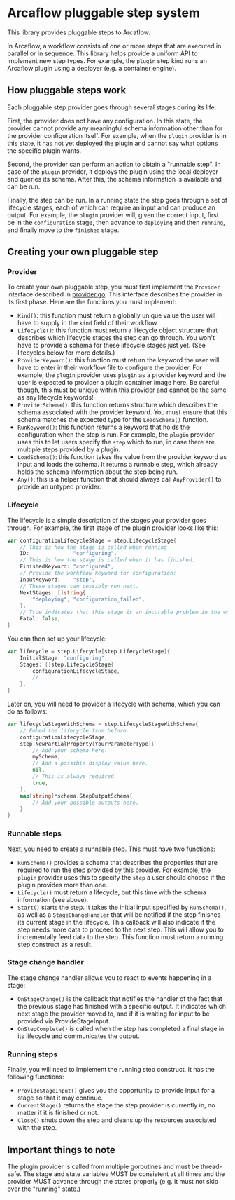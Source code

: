 # Arcaflow pluggable step system

This library provides pluggable steps to Arcaflow.

In Arcaflow, a workflow consists of one or more steps that are executed in parallel or in sequence. This library helps provide a uniform API to implement new step types. For example, the `plugin` step kind runs an Arcaflow plugin using a deployer (e.g. a container engine).

## How pluggable steps work

Each pluggable step provider goes through several stages during its life.

First, the provider does not have any configuration. In this state, the provider cannot provide any meaningful schema information other than for the provider configuration itself. For example, when the `plugin` provider is in this state, it has not yet deployed the plugin and cannot say what options the specific plugin wants.

Second, the provider can perform an action to obtain a "runnable step". In case of the `plugin` provider, it deploys the plugin using the local deployer and queries its schema. After this, the schema information is available and can be run.

Finally, the step can be run. In a running state the step goes through a set of lifecycle stages, each of which can require an input and can produce an output. For example, the `plugin` provider will, given the correct input, first be in the `configuration` stage, then advance to `deploying` and then `running`, and finally move to the `finished` stage.

## Creating your own pluggable step

### Provider

To create your own pluggable step, you must first implement the `Provider` interface described in [provider.go](provider.go). This interface describes the provider in its first phase. Here are the functions you must implement:

- `Kind()`: this function must return a globally unique value the user will have to supply in the `kind` field of their workflow.
- `Lifecycle()`: this function must return a lifecycle object structure that describes which lifecycle stages the step can go through. You won't have to provide a schema for these lifecycle stages just yet. (See lifecycles below for more details.)
- `ProviderKeyword()`: this function must return the keyword the user will have to enter in their workflow file to configure the provider. For example, the `plugin` provider uses `plugin` as a provider keyword and the user is expected to provider a plugin container image here. Be careful though, this must be unique within this provider and cannot be the same as any lifecycle keywords!
- `ProviderSchema()`: this function returns structure which describes the schema associated with the provider keyword. You must ensure that this schema matches the expected type for the `LoadSchema()` function.
- `RunKeyword()`: this function returns a keyword that holds the configuration when the step is run. For example, the `plugin` provider uses this to let users specify the `step` which to run, in case there are multiple steps provided by a plugin.
- `LoadSchema()`: this function takes the value from the provider keyword as input and loads the schema. It returns a runnable step, which already holds the schema information about the step being run.
- `Any()`: this is a helper function that should always call `AnyProvider()` to provide an untyped provider.

### Lifecycle

The lifecycle is a simple description of the stages your provider goes through. For example, the first stage of the plugin provider looks like this:

```go
var configurationLifecycleStage = step.LifecycleStage{
    // This is how the stage is called when running
    ID:              "configuring",
    // This is how the stage is called when it has finished.
    FinishedKeyword: "configured",
    // Provide the workflow keyword for configuration:
    InputKeyword:    "step",
    // These stages can possibly run next.
    NextStages: []string{
        "deploying", "configuration_failed",
    },
    // True indicates that this stage is an incurable problem in the workflow.
    Fatal: false,
}
```

You can then set up your lifecycle:

```go
var lifecycle = step.Lifecycle[step.LifecycleStage]{
    InitialStage: "configuring",
    Stages: []step.LifecycleStage{
        configurationLifecycleStage,
        // ...
    },
}
```

Later on, you will need to provider a lifecycle with schema, which you can do as follows:

```go
var lifecycleStageWithSchema = step.LifecycleStageWithSchema{
    // Embed the lifecycle from before.
    configurationLifecycleStage,
    step.NewPartialProperty[YourParameterType](
        // Add your schema here.
        mySchema,
        // Add a possible display value here.
        nil,
        // This is always required.
        true,
    ),
    map[string]*schema.StepOutputSchema{
        // Add your possible outputs here.
    }
}
```

### Runnable steps

Next, you need to create a runnable step. This must have two functions:

- `RunSchema()` provides a schema that describes the properties that are required to run the step provided by this provider. For example, the `plugin` provider uses this to specify the `step` a user should choose if the plugin provides more than one.
- `Lifecycle()` must return a lifecycle, but this time with the schema information (see above).
- `Start()` starts the step. It takes the initial input specified by `RunSchema()`, as well as a `StageChangeHandler` that will be notified if the step finishes its current stage in the lifecycle. This callback will also indicate if the step needs more data to proceed to the next step. This will allow you to incrementally feed data to the step. This function must return a running step construct as a result.

### Stage change handler

The stage change handler allows you to react to events happening in a stage:

- `OnStageChange()` is the callback that notifies the handler of the fact that the previous stage has finished with a specific output. It indicates which next stage the provider moved to, and if it is waiting for input to be provided via ProvideStageInput.
- `OnStepComplete()` is called when the step has completed a final stage in its lifecycle and communicates the output.

### Running steps

Finally, you will need to implement the running step construct. It has the following functions:

- `ProvideStageInput()` gives you the opportunity to provide input for a stage so that it may continue.
- `CurrentStage()` returns the stage the step provider is currently in, no matter if it is finished or not. 
- `Close()` shuts down the step and cleans up the resources associated with the step.
## Important things to note

The plugin provider is called from multiple goroutines and must be thread-safe. The stage and state variables MUST be consistent at all times and the provider MUST advance through the states properly (e.g. it must not skip over the "running" state.)